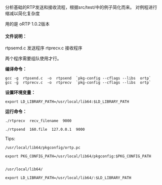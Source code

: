 分析基础的RTP发送和接收流程，根据src/test/中的例子简化而来。
对例程进行缩减以简化复杂度

用的是 oRTP 1.0.2版本

#### 文件说明：

rtpsemd.c 发送程序 
rtprecv.c 接收程序

两个程序需要组队使用才行。


**编译命令：**
```
gcc -g  rtpsend.c  -o  rtpsend  `pkg-config --cflags --libs  ortp`
gcc -g  rtprecv.c  -o  rtprecv  `pkg-config --cflags --libs  ortp`
```


**设置环境变量：**

```
export LD_LIBRARY_PATH=/usr/local/lib64:$LD_LIBRARY_PATH
```

**运行命令：**


```
./rtprecv  recv_filename  9000

./rtpsend  160.file  127.0.0.1  9000
```



Tips:

```
/usr/local/lib64/pkgconfig/ortp.pc

export PKG_CONFIG_PATH=/usr/local/lib64/pkgconfig:$PKG_CONFIG_PATH


/usr/local/lib64/

export LD_LIBRARY_PATH=/usr/local/lib64/:$LD_LIBRARY_PATH
```




